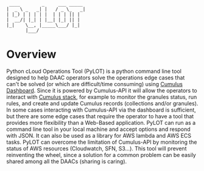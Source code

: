 ```
 ____        _     ___ _____
|  _ \ _   _| |   / _ \_   _|
| |_) | | | | |  | | | || |
|  __/| |_| | |__| |_| || |
|_|    \__, |_____\___/ |_|
       |___/
```
# Overview 
Python cLoud Operations Tool (PyLOT) is a python command line tool designed to help DAAC operators solve the operations edge cases that can't be solved (or which are difficult/time consuming) using [Cumulus Dashboard](https://github.com/nasa/cumulus-dashboard). Since it is powered by Cumulus-API it will allow the operators to interact with [Cumulus stack](https://github.com/nasa/cumulus), for example to monitor the granules status, run rules, and create and update Cumulus records (collections and/or granules).
In some cases interacting with Cumulus-API via the dashboard is sufficient, but there are some edge cases that require the operator to have a tool that provides more flexibility than a Web-Based application.
PyLOT can run as a command line tool in your local machine and accept options and respond with JSON. It can also be used as a library for AWS lambda and AWS ECS tasks.
PyLOT can overcome the limitation of Cumulus-API by monitoring the status of AWS resources (Cloudwatch, SFN, S3...).
This tool will prevent reinventing the wheel, since a solution for a common problem can be easily shared among all the DAACs (sharing is caring).